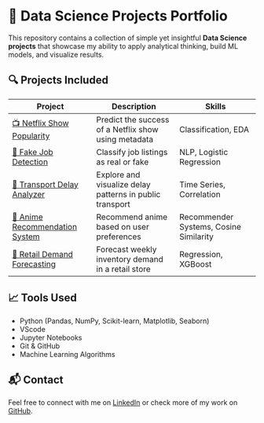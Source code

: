 # 🧠 Data Science Projects Portfolio

This repository contains a collection of simple yet insightful **Data Science projects** that showcase my ability to apply analytical thinking, build ML models, and visualize results.

## 🔍 Projects Included

| Project | Description | Skills |
|--------|-------------|--------|
| [📺 Netflix Show Popularity](./Netflix-Show-Popularity) | Predict the success of a Netflix show using metadata | Classification, EDA |
| [💼 Fake Job Detection](./Fake-Job-Detection) | Classify job listings as real or fake | NLP, Logistic Regression |
| [🚌 Transport Delay Analyzer](./Public-Transport-Delay) | Explore and visualize delay patterns in public transport | Time Series, Correlation |
| [🎥 Anime Recommendation System](./anime-recommender) | Recommend anime based on user preferences | Recommender Systems, Cosine Similarity |
| [🛒 Retail Demand Forecasting](./Retail-Demand-Forecasting) | Forecast weekly inventory demand in a retail store | Regression, XGBoost |

## 📈 Tools Used
- Python (Pandas, NumPy, Scikit-learn, Matplotlib, Seaborn)
- VScode
- Jupyter Notebooks
- Git & GitHub
- Machine Learning Algorithms

## 📬 Contact
Feel free to connect with me on [LinkedIn](www.linkedin.com/in/arunagirinathan-k) or check more of my work on [GitHub](https://github.com/ARUNAGIRINATHAN-K).
